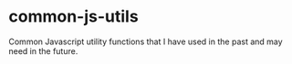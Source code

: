 common-js-utils
===============

Common Javascript utility functions that I have used in the past and may need in the future.
